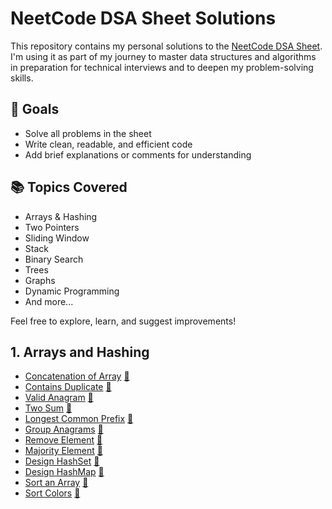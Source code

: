 # NeetCode DSA Sheet Solutions

This repository contains my personal solutions to the [NeetCode DSA Sheet](https://neetcode.io/). I'm using it as part of my journey to master data structures and algorithms in preparation for technical interviews and to deepen my problem-solving skills.

## 🚀 Goals
- Solve all problems in the sheet
- Write clean, readable, and efficient code
- Add brief explanations or comments for understanding

## 📚 Topics Covered
- Arrays & Hashing
- Two Pointers
- Sliding Window
- Stack
- Binary Search
- Trees
- Graphs
- Dynamic Programming
- And more...

Feel free to explore, learn, and suggest improvements!


## 1. Arrays and Hashing
- [Concatenation of Array](https://leetcode.com/problems/concatenation-of-array/description/)  [📄](/Arrays%20and%20Hashing/ConcatenationOfArray.java)
- [Contains Duplicate](https://leetcode.com/problems/contains-duplicate/description/)  [📄](/Arrays%20and%20Hashing/ContainsDuplicate.java)
- [Valid Anagram](https://leetcode.com/problems/valid-anagram/description/)  [📄](/Arrays%20and%20Hashing/ValidAnagram.java)
- [Two Sum](https://leetcode.com/problems/two-sum/description/)  [📄](/Arrays%20and%20Hashing/TwoSum.java)
- [Longest Common Prefix](https://leetcode.com/problems/longest-common-prefix/description/)  [📄](/Arrays%20and%20Hashing/LongestCommonPrefix.java)
- [Group Anagrams](https://leetcode.com/problems/group-anagrams/description/)  [📄](/Arrays%20and%20Hashing/GroupAnagrams.java)
- [Remove Element](https://leetcode.com/problems/remove-element/description/)  [📄](/Arrays%20and%20Hashing/RemoveElement.java)
- [Majority Element](https://leetcode.com/problems/majority-element/description/)  [📄](/Arrays%20and%20Hashing/MajorityElement.java)
- [Design HashSet](https://leetcode.com/problems/design-hashset/description/)  [📄](/Arrays%20and%20Hashing/DesignHashSet.java)
- [Design HashMap](https://leetcode.com/problems/design-hashmap/description/)  [📄](/Arrays%20and%20Hashing/DesignHashMap.java)
- [Sort an Array](https://leetcode.com/problems/sort-an-array/description/)  [📄](/Arrays%20and%20Hashing/SortAnArray.java)
- [Sort Colors](https://leetcode.com/problems/sort-colors/description/)  [📄](/Arrays%20and%20Hashing/SortColors.java)